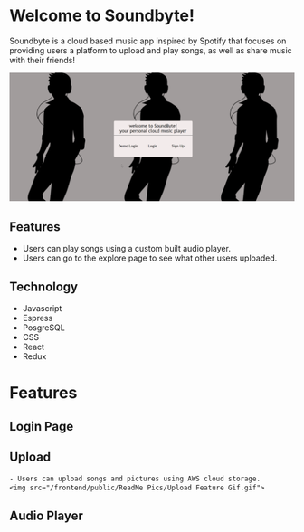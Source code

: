 # Welcome to Soundbyte!
Soundbyte is a cloud based music app inspired by Spotify that focuses on providing users a platform to upload and play songs, as well as share music with their friends!

<img src='/frontend/public/ReadMe Pics/splashPageGIF.gif'>


## Features

  - Users can play songs using a custom built audio player.
  - Users can go to the explore page to see what other users uploaded.

## Technology
  - Javascript
  - Espress
  - PosgreSQL
  - CSS
  - React
  - Redux

  # Features

  ## Login Page

  ## Upload
    - Users can upload songs and pictures using AWS cloud storage.
    <img src="/frontend/public/ReadMe Pics/Upload Feature Gif.gif">

  ## Audio Player
